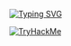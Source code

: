 [![Typing SVG](https://readme-typing-svg.herokuapp.com?font=Permanent+Marker&pause=1000&color=BBBBBB&background=161616F7&center=true&vCenter=true&random=false&width=435&lines=zer0d4y)](https://git.io/typing-svg)

<a href="https://tryhackme.com/p/zer0d4y">
<img src="https://tryhackme-badges.s3.amazonaws.com/zer0d4y.png" alt="TryHackMe">
</a>
